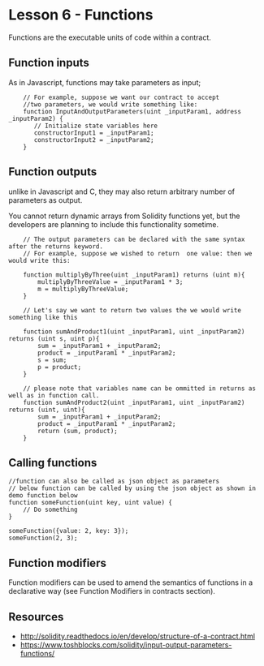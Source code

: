 # Lesson 6 - Functions

Functions are the executable units of code within a contract.

## Function inputs

As in Javascript, functions may take parameters as input; 

```
    // For example, suppose we want our contract to accept  
    //two parameters, we would write something like:
    function InputAndOutputParameters(uint _inputParam1, address _inputParam2) {
       // Initialize state variables here
       constructorInput1 = _inputParam1;
       constructorInput2 = _inputParam2;
    }
```

## Function outputs

unlike in Javascript and C, they may also return arbitrary number of parameters as output.

You cannot return dynamic arrays from Solidity functions yet, but the developers are planning to include this functionality sometime.

```
    // The output parameters can be declared with the same syntax after the returns keyword. 
    // For example, suppose we wished to return  one value: then we would write this:

    function multiplyByThree(uint _inputParam1) returns (uint m){
        multiplyByThreeValue = _inputParam1 * 3;
        m = multiplyByThreeValue;
    }
```

```
    // Let's say we want to return two values the we would write something like this

    function sumAndProduct1(uint _inputParam1, uint _inputParam2) returns (uint s, uint p){
        sum = _inputParam1 + _inputParam2;
        product = _inputParam1 * _inputParam2;
        s = sum;
        p = product;
    }
```

```
    // please note that variables name can be ommitted in returns as well as in function call.
    function sumAndProduct2(uint _inputParam1, uint _inputParam2) returns (uint, uint){
        sum = _inputParam1 + _inputParam2;
        product = _inputParam1 * _inputParam2;
        return (sum, product);
    }
```

## Calling functions

```
//function can also be called as json object as parameters
// below function can be called by using the json object as shown in demo function below
function someFunction(uint key, uint value) {
	// Do something
}

someFunction({value: 2, key: 3});
someFunction(2, 3);
```

## Function modifiers

Function modifiers can be used to amend the semantics of functions in a declarative way (see Function Modifiers in contracts section).

## Resources

- http://solidity.readthedocs.io/en/develop/structure-of-a-contract.html
- https://www.toshblocks.com/solidity/input-output-parameters-functions/
